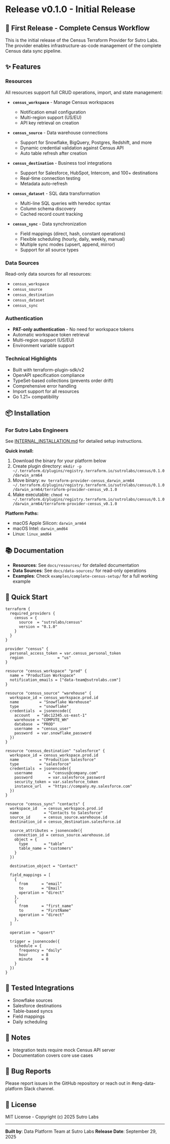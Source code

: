 # Release v0.1.0 - Initial Release

## 🎉 First Release - Complete Census Workflow

This is the initial release of the Census Terraform Provider for Sutro Labs. The provider enables infrastructure-as-code management of the complete Census data sync pipeline.

## ✨ Features

### Resources

All resources support full CRUD operations, import, and state management:

- **`census_workspace`** - Manage Census workspaces
  - Notification email configuration
  - Multi-region support (US/EU)
  - API key retrieval on creation

- **`census_source`** - Data warehouse connections
  - Support for Snowflake, BigQuery, Postgres, Redshift, and more
  - Dynamic credential validation against Census API
  - Auto table refresh after creation

- **`census_destination`** - Business tool integrations
  - Support for Salesforce, HubSpot, Intercom, and 100+ destinations
  - Real-time connection testing
  - Metadata auto-refresh

- **`census_dataset`** - SQL data transformation
  - Multi-line SQL queries with heredoc syntax
  - Column schema discovery
  - Cached record count tracking

- **`census_sync`** - Data synchronization
  - Field mappings (direct, hash, constant operations)
  - Flexible scheduling (hourly, daily, weekly, manual)
  - Multiple sync modes (upsert, append, mirror)
  - Support for all source types

### Data Sources

Read-only data sources for all resources:
- `census_workspace`
- `census_source`
- `census_destination`
- `census_dataset`
- `census_sync`

### Authentication

- **PAT-only authentication** - No need for workspace tokens
- Automatic workspace token retrieval
- Multi-region support (US/EU)
- Environment variable support

### Technical Highlights

- Built with terraform-plugin-sdk/v2
- OpenAPI specification compliance
- TypeSet-based collections (prevents order drift)
- Comprehensive error handling
- Import support for all resources
- Go 1.21+ compatibility

## 📦 Installation

### For Sutro Labs Engineers

See [INTERNAL_INSTALLATION.md](INTERNAL_INSTALLATION.md) for detailed setup instructions.

**Quick install:**

1. Download the binary for your platform below
2. Create plugin directory: `mkdir -p ~/.terraform.d/plugins/registry.terraform.io/sutrolabs/census/0.1.0/darwin_arm64`
3. Move binary: `mv terraform-provider-census_darwin_arm64 ~/.terraform.d/plugins/registry.terraform.io/sutrolabs/census/0.1.0/darwin_arm64/terraform-provider-census_v0.1.0`
4. Make executable: `chmod +x ~/.terraform.d/plugins/registry.terraform.io/sutrolabs/census/0.1.0/darwin_arm64/terraform-provider-census_v0.1.0`

**Platform Paths:**
- macOS Apple Silicon: `darwin_arm64`
- macOS Intel: `darwin_amd64`
- Linux: `linux_amd64`

## 📚 Documentation

- **Resources**: See `docs/resources/` for detailed documentation
- **Data Sources**: See `docs/data-sources/` for read-only operations
- **Examples**: Check `examples/complete-census-setup/` for a full working example

## 🚀 Quick Start

```hcl
terraform {
  required_providers {
    census = {
      source  = "sutrolabs/census"
      version = "0.1.0"
    }
  }
}

provider "census" {
  personal_access_token = var.census_personal_token
  region               = "us"
}

resource "census_workspace" "prod" {
  name = "Production Workspace"
  notification_emails = ["data-team@sutrolabs.com"]
}

resource "census_source" "warehouse" {
  workspace_id = census_workspace.prod.id
  name         = "Snowflake Warehouse"
  type         = "snowflake"
  credentials  = jsonencode({
    account   = "abc12345.us-east-1"
    warehouse = "COMPUTE_WH"
    database  = "PROD"
    username  = "census_user"
    password  = var.snowflake_password
  })
}

resource "census_destination" "salesforce" {
  workspace_id = census_workspace.prod.id
  name         = "Production Salesforce"
  type         = "salesforce"
  credentials  = jsonencode({
    username       = "census@company.com"
    password       = var.salesforce_password
    security_token = var.salesforce_token
    instance_url   = "https://company.my.salesforce.com"
  })
}

resource "census_sync" "contacts" {
  workspace_id   = census_workspace.prod.id
  name           = "Contacts to Salesforce"
  source_id      = census_source.warehouse.id
  destination_id = census_destination.salesforce.id

  source_attributes = jsonencode({
    connection_id = census_source.warehouse.id
    object = {
      type       = "table"
      table_name = "customers"
    }
  })

  destination_object = "Contact"

  field_mappings = [
    {
      from      = "email"
      to        = "Email"
      operation = "direct"
    },
    {
      from      = "first_name"
      to        = "FirstName"
      operation = "direct"
    },
  ]

  operation = "upsert"

  trigger = jsonencode({
    schedule = {
      frequency = "daily"
      hour      = 8
      minute    = 0
    }
  })
}
```

## 🧪 Tested Integrations

- Snowflake sources
- Salesforce destinations
- Table-based syncs
- Field mappings
- Daily scheduling

## 📝 Notes

- Integration tests require mock Census API server
- Documentation covers core use cases

## 🐛 Bug Reports

Please report issues in the GitHub repository or reach out in #eng-data-platform Slack channel.

## 📄 License

MIT License - Copyright (c) 2025 Sutro Labs

---

**Built by**: Data Platform Team at Sutro Labs
**Release Date**: September 29, 2025